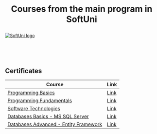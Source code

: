 # <p align="center"> Courses from the main program in SoftUni <p>

<a href="https://softuni.bg/trainings/courses" rel="Courses">  ![SoftUni logo][logo] <a/>

[logo]: http://innovationstarterbox.bg/wp-content/uploads/2016/05/Softuni_logo_trasparent.png "Logo Title Text 2"

<br/>
<br/>
<br/>

<h2> Certificates </h2>

|**Course**|**Link**|
|---|---|
|<a href="https://softuni.bg/trainings/1560/programming-basics-bulgaria-january-2017" > Programming Basics </a>   | <a href="https://softuni.bg/certificates/details/17968/ff9d608e"> Link</a> |
|<a href="https://softuni.bg/trainings/1619/programming-fundamentals-may-2017"> Programming Fundamentals </a>| <a href="https://softuni.bg/certificates/details/21200/06296ccf"> Link</a> |
|<a href="https://softuni.bg/trainings/1621/software-technologies-july-2017"> Software Technologies </a>| <a href="https://softuni.bg/certificates/details/22762/5aedc23b"> Link</a> |
|<a href="https://softuni.bg/trainings/1747/databases-basics-mssql-server-september-2017"> Databases Basics - MS SQL Server </a>| <a href="https://softuni.bg/certificates/details/23834/67a6528b"> Link</a> |
|<a href="https://softuni.bg/trainings/1741/databases-advanced-entity-framework-october-2017"> Databases Advanced - Entity Framework  </a>| <a href="https://softuni.bg/certificates/details/49664/fd61d0e4"> Link</a> |
